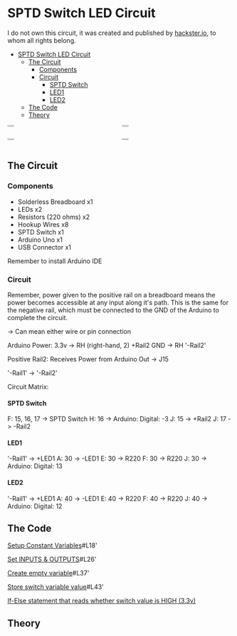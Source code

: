 # SPTD Switch LED Circuit

I do not own this circuit, it was created and published by [hackster.io](https://www.hackster.io/Ayeon0122/reading-a-spdt-switch-c43547), to whom all rights belong.

- [SPTD Switch LED Circuit](#sptd-switch-led-circuit)
  - [The Circuit](#the-circuit)
    - [Components](#components)
    - [Circuit](#circuit)
      - [SPTD Switch](#sptd-switch)
      - [LED1](#led1)
      - [LED2](#led2)
  - [The Code](#the-code)
  - [Theory](#theory)

<div style="display: grid; grid-template-columns: repeat(2, 1fr); gap: 10px;">
    <img src='./IMG_9729.png' width='25%'/>
    <img src='./IMG_9730.png' width='25%'/>
    <img src='./IMG_9731.png' width='25%'/>
    <img src='./IMG_9732.png' width='25%'/>
</div>

## The Circuit

### Components

- Solderless Breadboard x1
- LEDs x2
- Resistors (220 ohms) x2
- Hookup Wires x8
- SPTD Switch x1
- Arduino Uno x1
- USB Connector x1

Remember to install Arduino IDE

### Circuit

Remember, power given to the positive rail on a breadboard means the power becomes accessible at any input along it's path. This is the same for the negative rail, which must be connected to the GND of the Arduino to complete the circuit.

-> Can mean either wire or pin connection

Arduino Power:
3.3v -> RH (right-hand, 2) +Rail2
GND -> RH '-Rail2'

Positive Rail2: Receives Power from Arduino
Out -> J15

'-Rail1' -> '-Rail2'

Circuit Matrix:

#### SPTD Switch

F: 15, 16, 17 -> SPTD Switch
H: 16 -> Arduino: Digital: -3
J: 15 -> +Rail2
J: 17 -> -Rail2

#### LED1

'-Rail1' -> +LED1
A: 30 -> -LED1
E: 30 -> R220
F: 30 -> R220
J: 30 -> Arduino: Digital: 13

#### LED2

'-Rail1' -> +LED1
A: 40 -> -LED1
E: 40 -> R220
F: 40 -> R220
J: 40 -> Arduino: Digital: 12

## The Code

[Setup Constant Variables]('https://github.com/MDW-94/arduino_pg/blob/main/sptd_led_circuit/sptd_led_circuit.ino)#L18'

[Set INPUTS & OUTPUTS]('https://github.com/MDW-94/arduino_pg/blob/main/sptd_led_circuit/sptd_led_circuit.ino)#L26'

[Create empty variable]('https://github.com/MDW-94/arduino_pg/blob/main/sptd_led_circuit/sptd_led_circuit.ino)#L37'

[Store switch variable value]('https://github.com/MDW-94/arduino_pg/blob/main/sptd_led_circuit/sptd_led_circuit.ino)#L43'

[If-Else statement that reads whether switch value is HIGH (3.3v)]('./sptd_led_circuit.ino#L46')

## Theory
